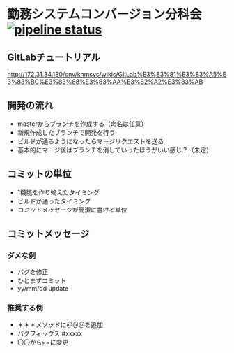 # 勤務システムコンバージョン分科会 [![pipeline status](http://172.31.34.130/cnv/knmsys/badges/master/pipeline.svg)](http://172.31.34.130/cnv/knmsys/commits/master)

## GitLabチュートリアル
http://172.31.34.130/cnv/knmsys/wikis/GitLab%E3%83%81%E3%83%A5%E3%83%BC%E3%83%88%E3%83%AA%E3%82%A2%E3%83%AB

## 開発の流れ

* masterからブランチを作成する（命名は任意）
* 新規作成したブランチで開発を行う
* ビルドが通るようになったらマージリクエストを送る
* 基本的にマージ後はブランチを消していったほうがいい感じ？（未定）

## コミットの単位

* 1機能を作り終えたタイミング
* ビルドが通ったタイミング
* コミットメッセージが簡潔に書ける単位

## コミットメッセージ

### ダメな例

* バグを修正
* ひとまずコミット
* yy/mm/dd update

### 推奨する例

* ＊＊＊メソッドに＠＠＠を追加
* バグフィックス #xxxxx
* 〇〇から××に変更
